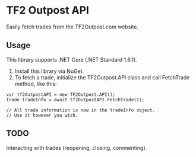 # TF2 Outpost API
Easily fetch trades from the TF2Outpost.com website.

## Usage
This library supports .NET Core (.NET Standard 1.6.1).

1. Install this library via NuGet.
2. To fetch a trade, initialize the TF2Outpost.API class and call FetchTrade method, like this:
```
var tf2OutpostAPI = new TF2Outpost.API();
Trade tradeInfo = await tf2OutpostAPI.FetchTrade(1);

// All trade information is now in the tradeInfo object.
// Use it however you wish.
```

## TODO
Interacting with trades (reopening, closing, commenting).
